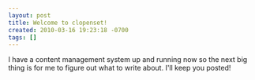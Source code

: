 ```yaml
---
layout: post
title: Welcome to clopenset!
created: 2010-03-16 19:23:18 -0700
tags: []
---
```

I have a content management system up and running now so the next big thing is
for me to figure out what to write about. I'll keep you posted!


